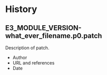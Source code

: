 # History

## E3_MODULE_VERSION-what_ever_filename.p0.patch

Description of patch.

* Author
* URL and references
* Date
